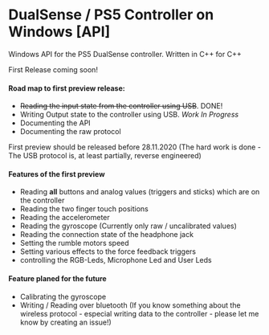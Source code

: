# DualSense / PS5 Controller on Windows [API]
Windows API for the PS5 DualSense controller.  Written in C++ for C++

First Release coming soon!

#### Road map to first preview release:

- ~~Reading the input state from the controller using USB~~. DONE!
- Writing Output state to the controller using USB. *Work In Progress*
- Documenting the API
- Documenting the raw protocol 

First preview should be released before 28.11.2020 (The hard work is done - The USB protocol is, at least partially, reverse engineered)

#### Features of the first preview

- Reading **all** buttons and analog values (triggers and sticks) which are on the controller
- Reading the two finger touch positions
- Reading the accelerometer
- Reading the  gyroscope (Currently only raw / uncalibrated values) 
- Reading the connection state of the headphone jack
- Setting the rumble motors speed
- Setting various effects to the force feedback triggers
- controlling the RGB-Leds, Microphone Led and User Leds 

#### Feature planed for the future

- Calibrating the gyroscope 
- Writing / Reading over bluetooth (If you know something about the wireless protocol - especial writing data to the controller - please let me know by creating an issue!) 
